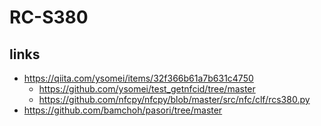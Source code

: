 # RC-S380

## links
- https://qiita.com/ysomei/items/32f366b61a7b631c4750
  - https://github.com/ysomei/test_getnfcid/tree/master
  - https://github.com/nfcpy/nfcpy/blob/master/src/nfc/clf/rcs380.py
- https://github.com/bamchoh/pasori/tree/master
